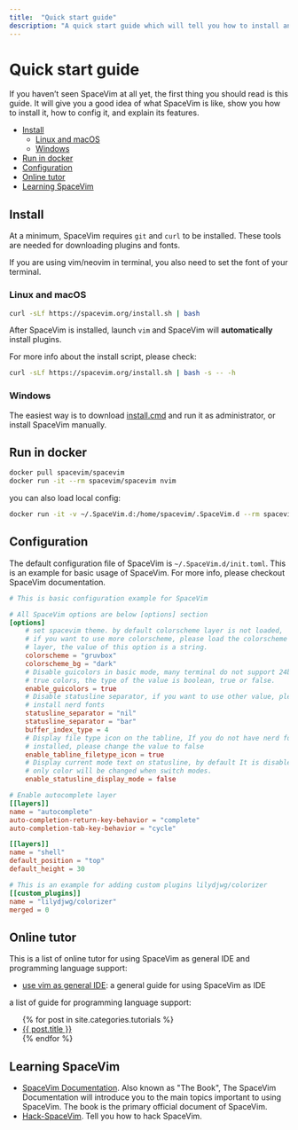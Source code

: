 ```yaml
---
title:  "Quick start guide"
description: "A quick start guide which will tell you how to install and config SpaceVim, also provides a list of resources for learning SpaceVim."
---
```


# Quick start guide

If you haven’t seen SpaceVim at all yet, the first thing you should read is this guide.
It will give you a good idea of what SpaceVim is like,
show you how to install it, how to config it, and explain its features.

<!-- vim-markdown-toc GFM -->

- [Install](#install)
  - [Linux and macOS](#linux-and-macos)
  - [Windows](#windows)
- [Run in docker](#run-in-docker)
- [Configuration](#configuration)
- [Online tutor](#online-tutor)
- [Learning SpaceVim](#learning-spacevim)

<!-- vim-markdown-toc -->

## Install

At a minimum, SpaceVim requires `git` and `curl` to be installed. These tools
are needed for downloading plugins and fonts.

If you are using vim/neovim in terminal, you also need to set the font of your terminal.

### Linux and macOS

```bash
curl -sLf https://spacevim.org/install.sh | bash
```

After SpaceVim is installed, launch `vim` and SpaceVim will **automatically** install plugins.

For more info about the install script, please check:

```bash
curl -sLf https://spacevim.org/install.sh | bash -s -- -h
```

### Windows

The easiest way is to download [install.cmd](https://spacevim.org/install.cmd) and run it as administrator, or install SpaceVim manually.

## Run in docker

```sh
docker pull spacevim/spacevim
docker run -it --rm spacevim/spacevim nvim
```

you can also load local config:

```sh
docker run -it -v ~/.SpaceVim.d:/home/spacevim/.SpaceVim.d --rm spacevim/spacevim nvim
```

## Configuration

The default configuration file of SpaceVim is `~/.SpaceVim.d/init.toml`. This is
an example for basic usage of SpaceVim. For more info, please checkout SpaceVim
documentation.

```toml
# This is basic configuration example for SpaceVim

# All SpaceVim options are below [options] section
[options]
    # set spacevim theme. by default colorscheme layer is not loaded,
    # if you want to use more colorscheme, please load the colorscheme
    # layer, the value of this option is a string.
    colorscheme = "gruvbox"
    colorscheme_bg = "dark"
    # Disable guicolors in basic mode, many terminal do not support 24bit
    # true colors, the type of the value is boolean, true or false.
    enable_guicolors = true
    # Disable statusline separator, if you want to use other value, please
    # install nerd fonts
    statusline_separator = "nil"
    statusline_separator = "bar"
    buffer_index_type = 4
    # Display file type icon on the tabline, If you do not have nerd fonts
    # installed, please change the value to false
    enable_tabline_filetype_icon = true
    # Display current mode text on statusline, by default It is disabled,
    # only color will be changed when switch modes.
    enable_statusline_display_mode = false

# Enable autocomplete layer
[[layers]]
name = "autocomplete"
auto-completion-return-key-behavior = "complete"
auto-completion-tab-key-behavior = "cycle"

[[layers]]
name = "shell"
default_position = "top"
default_height = 30

# This is an example for adding custom plugins lilydjwg/colorizer
[[custom_plugins]]
name = "lilydjwg/colorizer"
merged = 0
```

## Online tutor

This is a list of online tutor for using SpaceVim as general IDE and programming language support:

- [use vim as general IDE](../use-vim-as-ide/): a general guide for using SpaceVim as IDE

a list of guide for programming language support:


<ul>
    {% for post in site.categories.tutorials %}
            <li>
               <a href="{{ post.url }}">{{ post.title }}</a>
            </li>
    {% endfor %}
</ul>

## Learning SpaceVim

- [SpaceVim Documentation](../documentation). Also known as "The Book",
The SpaceVim Documentation will introduce you to the main topics important to using SpaceVim.
The book is the primary official document of SpaceVim.
- [Hack-SpaceVim](https://github.com/Gabirel/Hack-SpaceVim). Tell you how to hack SpaceVim.
